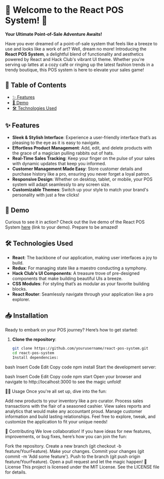# 🎉 Welcome to the React POS System! 🎉

**Your Ultimate Point-of-Sale Adventure Awaits!**

Have you ever dreamed of a point-of-sale system that feels like a breeze to use and looks like a work of art? Well, dream no more! Introducing the **React POS System**, a delightful blend of functionality and aesthetics powered by React and Hack Club's vibrant UI theme. Whether you're serving up lattes at a cozy café or ringing up the latest fashion trends in a trendy boutique, this POS system is here to elevate your sales game!

## 🚀 Table of Contents

- [✨ Features](#-features)
- [🎥 Demo](#-demo)
- [🛠 Technologies Used](#-technologies-used)

## ✨ Features

- **Sleek & Stylish Interface**: Experience a user-friendly interface that’s as pleasing to the eye as it is easy to navigate.
- **Effortless Product Management**: Add, edit, and delete products with the grace of a magician pulling rabbits out of hats.
- **Real-Time Sales Tracking**: Keep your finger on the pulse of your sales with dynamic updates that keep you informed.
- **Customer Management Made Easy**: Store customer details and purchase history like a pro, ensuring you never forget a loyal patron.
- **Responsive Design**: Whether on desktop, tablet, or mobile, your POS system will adapt seamlessly to any screen size.
- **Customizable Themes**: Switch up your style to match your brand's personality with just a few clicks!

## 🎥 Demo

Curious to see it in action? Check out the live demo of the React POS System [here](#) (link to your demo). Prepare to be amazed!

## 🛠 Technologies Used

- **React**: The backbone of our application, making user interfaces a joy to build.
- **Redux**: For managing state like a maestro conducting a symphony.
- **Hack Club's UI Components**: A treasure trove of pre-designed components that make building beautiful UIs a breeze.
- **CSS Modules**: For styling that’s as modular as your favorite building blocks.
- **React Router**: Seamlessly navigate through your application like a pro explorer.

## 📥 Installation

Ready to embark on your POS journey? Here’s how to get started:

1. **Clone the repository**:
   ```bash
   git clone https://github.com/yourusername/react-pos-system.git
   cd react-pos-system
   Install dependencies:
   ```

bash
Insert Code
Edit
Copy code
npm install
Start the development server:

bash
Insert Code
Edit
Copy code
npm start
Open your browser and navigate to http://localhost:3000 to see the magic unfold!

🧑‍💻 Usage
Once you're all set up, dive into the fun:

Add new products to your inventory like a pro curator.
Process sales transactions with the flair of a seasoned cashier.
View sales reports and analytics that would make any accountant proud.
Manage customer information and build lasting relationships.
Feel free to explore, tweak, and customize the application to fit your unique needs!

🤝 Contributing
We love collaboration! If you have ideas for new features, improvements, or bug fixes, here’s how you can join the fun:

Fork the repository.
Create a new branch (git checkout -b feature/YourFeature).
Make your changes.
Commit your changes (git commit -m 'Add some feature').
Push to the branch (git push origin feature/YourFeature).
Open a pull request and let the magic happen!
📄 License
This project is licensed under the MIT License. See the LICENSE file for details.
